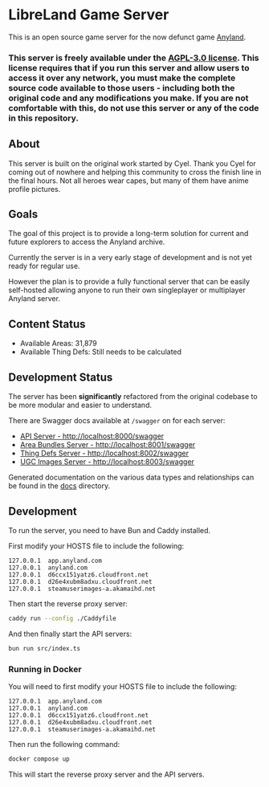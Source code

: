 # LibreLand Game Server

This is an open source game server for the now defunct game [Anyland](https://anyland.com).

### **This server is freely available under the [AGPL-3.0 license](https://www.gnu.org/licenses/agpl-3.0.en.html). This license requires that if you run this server and allow users to access it over any network, you must make the complete source code available to those users - including both the original code and any modifications you make. If you are not comfortable with this, do not use this server or any of the code in this repository.**

## About

This server is built on the original work started by Cyel. Thank you Cyel for coming out of nowhere and helping this community to cross the finish line in the final hours. Not all heroes wear capes, but many of them have anime profile pictures.

## Goals

The goal of this project is to provide a long-term solution for current and future explorers to access the Anyland archive.

Currently the server is in a very early stage of development and is not yet ready for regular use.

However the plan is to provide a fully functional server that can be easily self-hosted allowing anyone to run their own singleplayer or multiplayer Anyland server.

## Content Status

* Available Areas: 31,879
* Available Thing Defs: Still needs to be calculated

## Development Status

The server has been **significantly** refactored from the original codebase to be more modular and easier to understand.

There are Swagger docs available at `/swagger` on for each server:

* [API Server - http://localhost:8000/swagger](http://localhost:8000/swagger)
* [Area Bundles Server - http://localhost:8001/swagger](http://localhost:8001/swagger)
* [Thing Defs Server - http://localhost:8002/swagger](http://localhost:8002/swagger)
* [UGC Images Server - http://localhost:8003/swagger](http://localhost:8003/swagger)

Generated documentation on the various data types and relationships can be found in the [docs](./docs) directory.

## Development

To run the server, you need to have Bun and Caddy installed.

First modify your HOSTS file to include the following:

```
127.0.0.1  app.anyland.com
127.0.0.1  anyland.com
127.0.0.1  d6ccx151yatz6.cloudfront.net
127.0.0.1  d26e4xubm8adxu.cloudfront.net
127.0.0.1  steamuserimages-a.akamaihd.net
```

Then start the reverse proxy server:

```bash
caddy run --config ./Caddyfile
```

And then finally start the API servers:

```bash
bun run src/index.ts
```

### Running in Docker

You will need to first modify your HOSTS file to include the following:

```
127.0.0.1  app.anyland.com
127.0.0.1  anyland.com
127.0.0.1  d6ccx151yatz6.cloudfront.net
127.0.0.1  d26e4xubm8adxu.cloudfront.net
127.0.0.1  steamuserimages-a.akamaihd.net
```

Then run the following command:

```bash
docker compose up
```

This will start the reverse proxy server and the API servers.
